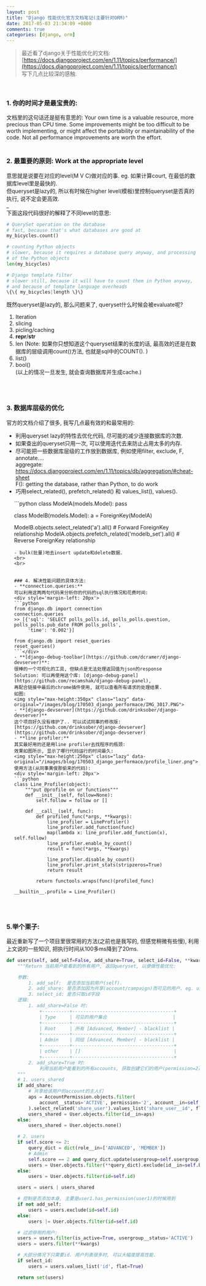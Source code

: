```yaml
---
layout: post
title: "Django 性能优化官方文档笔记(主要针对ORM)"
date: 2017-05-03 21:34:09 +0800
comments: true
categories: [django, orm]
---
```


> 最近看了django关于性能优化的文档:     [https://docs.djangoproject.com/en/1.11/topics/performance/](https://docs.djangoproject.com/en/1.11/topics/performance/)   
写下几点比较深的感触.  
<br>
<!--more-->

### 1. 你的时间才是最宝贵的:
文档里的这句话还是挺有意思的: Your own time is a valuable resource, more precious than CPU time. Some improvements might be too difficult to be worth implementing, or might affect the portability or maintainability of the code. Not all performance improvements are worth the effort.
<br>
<br>

### 2. 最重要的原则: Work at the appropriate level
意思就是说要在对应的level(M V C)做对应的事. eg. 如果计算court, 在最低的数据库level里是最快的.   
但queryset是lazy的, 所以有时候在higher level(模板)里控制queryset是否真的执行, 说不定会更高效.   
_   
下面这段代码很好的解释了不同level的意思:    
```python
# QuerySet operation on the database
# fast, because that's what databases are good at
my_bicycles.count()

# counting Python objects
# slower, because it requires a database query anyway, and processing
# of the Python objects
len(my_bicycles)

# Django template filter
# slower still, because it will have to count them in Python anyway,
# and because of template language overheads
\{\{ my_bicycles|length \}\}
```

既然queryset是lazy的, 那么问题来了, queryset什么时候会被evaluate呢?

1. Iteration
2. slicing
3. picling/caching
4. __repr__/__str__
5. len (Note: 如果你只想知道这个queryset结果的长度的话, 最高效的还是在数据库的层级调用count()方法, 也就是sql中的COUNT(). )
6. list()
7. bool()   
(以上的情况一旦发生, 就会查询数据库并生成cache.)   
<br>
<br>

### 3. 数据库层级的优化
官方的文档介绍了很多, 我写几点最有效的和最常用的:   

- 利用queryset lazy的特性去优化代码, 尽可能的减少连接数据库的次数.
- 如果查出的queryset只用一次, 可以使用迭代去来防止占用太多的内存.   
- 尽可能把一些数据库层级的工作放到数据库, 例如使用filter, exclude, F, annotate....   
aggregate: https://docs.djangoproject.com/en/1.11/topics/db/aggregation/#cheat-sheet   
F(): getting the database, rather than Python, to do work
- 巧用select_related(), prefetch_related() 和 values_list(), values().   
<div style='margin-left: 20px'>
```python
class ModelA(models.Model):
    pass

class ModelB(models.Model):
    a = ForeignKey(ModelA)

ModelB.objects.select_related('a').all() # Forward ForeignKey relationship
ModelA.objects.prefetch_related('modelb_set').all() # Reverse ForeignKey relationship
```</div>
- bulk(批量)地去insert update和delete数据.     
<br>
<br>


### 4. 解决性能问题的具体方法:
- **connection.queries:**   
可以利用这两两句代码来分析你的代码的sql执行情况和花费时间:
<div style='margin-left: 20px'>
```python
from django.db import connection
connection.queries
>> [{'sql': 'SELECT polls_polls.id, polls_polls.question, polls_polls.pub_date FROM polls_polls',
     'time': '0.002'}]

from django.db import reset_queries
reset_queries()
```</div>
- **[django-debug-toolbar](https://github.com/dcramer/django-devserver)**:   
很棒的一个可视化的工具, 但缺点是无法处理返回值为json的response   
Solution: 可以再使用这个库: [django-debug-panel](https://github.com/recamshak/django-debug-panel),    
再配合链接中最后的chrome插件使用, 就可以查看所有请求的处理结果.   
如图:   
<img style="max-height:350px" class="lazy" data-original="/images/blog/170503_django_performace/IMG_3017.PNG">    
- **[django-devserver](https://github.com/drinksober/django-devserver)**   
这个项目好久没有维护了.. 可以试试同事的修改版:   
[https://github.com/drinksober/django-devserver](https://github.com/drinksober/django-devserver)
- **line profiler:**    
其实最好用的还是用line profiler去找程序的瓶颈:    
效果如图所示, 显示了哪行代码运行的时间最久:    
<img style="max-height:250px" class="lazy" data-original="/images/blog/170503_django_performace/profile_liner.png">    
使用方法(从同事黄俊那偷来的代码):   
<div style='margin-left: 20px'>
```python
class Line_Profiler(object):
    """put @profile on ur functions"""
    def __init__(self, follow=None):
        self.follow = follow or []

    def __call__(self, func):
        def profiled_func(*args, **kwargs):
            line_profiler = LineProfiler()
            line_profiler.add_function(func)
            map(lambda x: line_profiler.add_function(x), self.follow)
            line_profiler.enable_by_count()
            result = func(*args, **kwargs)

            line_profiler.disable_by_count()
            line_profiler.print_stats(stripzeros=True)
            return result

        return functools.wraps(func)(profiled_func)

__builtin__.profile = Line_Profiler()
```
</div>
<br>
<br>

### 5.举个栗子:   
最近重新写了一个项目里很常用的方法(之前也是我写的, 但感觉稍微有些慢), 利用上文说的一些知识, 把执行时间从100多ms降到了20ms.    
```python
def users(self, add_self=False, add_share=True, select_id=False, **kwargs):
    """Return 当前用户能看到的所有用户, 返回queryset, 以便做性能优化:

    参数:
        1. add_self:  是否添加当前用户(self).
        2. add_share: 是否添加因为共享(account/campaign)而可见的用户. eg. u2共享a1给u1, u1.users(add_share=True)就能看到u2
        3. select_id: 是否只取id字段
    逻辑:
        1. add_share=False 时:
            +----------+-------------------------------------+
            | Type     | 可见的用户集合                        |
            +----------+-------------------------------------+
            | Root     | 所有 [Advanced, Member] - blacklist |
            +----------+-------------------------------------+
            | Admin    | 同组 [Advanced, Member] - blacklist |
            +----------+-------------------------------------+
            | other    | []                                  |
            +----------+-------------------------------------+
        2. add_share=True 时:
            利用当前用户能看到的所有accounts, 获取创建它们的用户(permission=2)
    """
    # 1. users_shared
    if add_share:
        # 共享给该用户的account的主人们
        aps = AccountPermission.objects.filter(
            account__status='ACTIVE', permission='2', account__in=self.accounts()
        ).select_related('share_user').values_list('share_user__id', flat=True)
        users_shared = User.objects.filter(id__in=aps)
    else:
        users_shared = User.objects.none()

    # 2. users
    if self.score <= 2:
        query_dict = dict(role__in=['ADVANCED', 'MEMBER'])
        # Admin
        self.score == 2 and query_dict.update(usergroup=self.usergroup)
        users = User.objects.filter(**query_dict).exclude(id__in=self.blacklist)
    else:
        users = User.objects.filter(id=self.id)

    users = users | users_shared

    # 控制是否添加本身, 主要是user1.has_permission(user1)的时候用到
    if not add_self:
        users = users.exclude(id=self.id)
    else:
        users |= User.objects.filter(id=self.id)

    # 过滤停用的用户:
    users = users.filter(is_active=True, usergroup__status='ACTIVE')
    users = users.filter(**kwargs)

    # 大部分情况下只需要id. 用户列表很多时, 可以大幅度提高性能.
    if select_id:
        users = users.values_list('id', flat=True)

    return set(users)
```
